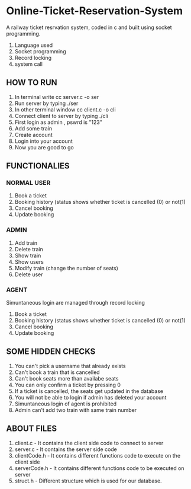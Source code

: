 # Online-Ticket-Reservation-System
A railway ticket resrvation system, coded in c and built using socket programming.
1. Language used
2. Socket programming
3. Record locking
4. system call

## HOW TO RUN
1. In terminal write cc server.c -o ser
2. Run server by typing ./ser
3. In other terminal window  cc client.c -o cli
4. Connect client to server by typing ./cli
5. First login as admin , pswrd is "123"
6. Add some train
7. Create account
8. Login into your account
9. Now you are good to go

## FUNCTIONALIES 
### NORMAL USER
1. Book a ticket
2. Booking history (status shows whether ticket is cancelled (0) or not(1)
3. Cancel booking
4. Update booking

### ADMIN
1. Add train
2. Delete train
3. Show train
4. Show users
5. Modify train (change the number of seats)
6. Delete user

### AGENT
Simuntaneous login are managed through record locking
1. Book a ticket
2. Booking history (status shows whether ticket is cancelled (0) or not(1)
3. Cancel booking
4. Update booking

## SOME HIDDEN CHECKS 
1. You can't pick a username that already exists
2. Can't book a train that is cancelled
3. Can't book seats more than availabe seats
4. You can only confirm a ticket by pressing 0
5. If a ticket is cancelled, the seats get updated in the database
6. You will not be able to login if admin has deleted your account
7. Simuntaneous login of agent is prohibited
8. Admin can't add two train with same train number

## ABOUT FILES
1. client.c - It contains the client side code to connect to server
2. server.c - It contains the server side code
3. clientCode.h - It contains different functions code to execute on the client side
4. serverCode.h - It contains different functions code to be executed on server
5. struct.h - Different structure which is used for our database.
